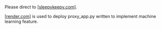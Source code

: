 Please direct to [[sleepykeepy.com](https://sleepykeepy.com/)].

[[render.com](https://render.com/)] is used to deploy proxy_app.py written to implement machine learning feature.
